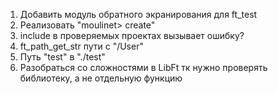 1. Добавить модуль обратного экранирования для ft_test
2. Реализовать "moulinet> create"
3. include в проверяемых проектах вызывает ошибку?
4. ft_path_get_str пути с "/User"
5. Путь "test" в "./test"
6. Разобраться со сложностями в LibFt тк нужно проверять библиотеку, а не отдельную функцию